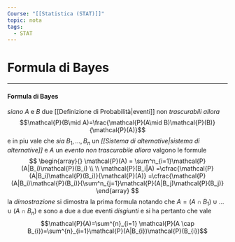 ```yaml
---
Course: "[[Statistica (STAT)]]"
topic: nota
tags:
  - STAT
---
```

# Formula di Bayes
---
#### Formula di Bayes
_siano_ $A$ e $B$ due [[Definizione di Probabilità|eventi]] non _trascurabili_
_allora_$$\mathcal{P}(B\mid A)=\frac{\mathcal{P}(A\mid B)\mathcal{P}(B)}{\mathcal{P}(A)}$$e in piu vale che 
_sia_ $B_1,\dots,B_n$ un _[[Sistema di alternative|sistema di alternative]]_ e  $A$ un _evento non trascurabile_
_allora_ valgono le formule$$
\begin{array}{}
\mathcal{P}(A) = \sum^n_{i=1}\mathcal{P}(A|B_i)\mathcal{P}(B_i) \\ \\
\mathcal{P}(B_i|A) =\cfrac{\mathcal{P}(A|B_i)\mathcal{P}(B_i)}{\mathcal{P}(A)} =\cfrac{\mathcal{P}(A|B_i)\mathcal{P}(B_i)}{\sum^n_{j=1}\mathcal{P}(A|B_j)\mathcal{P}(B_j)}
\end{array}
$$la _dimostrazione_ si dimostra la prima formula notando che $A=(A\cap B_{1})\cup \dots\cup(A\cap B_{n})$ e sono a due a due eventi _disgiunti_ e si ha pertanto che vale $$\mathcal{P}(A)=\sum^{n}_{i=1} \mathcal{P}(A \cap B_{i})=\sum^{n}_{i=1}\mathcal{P}(A|B_{i})\mathcal{P}(B_{i})$$